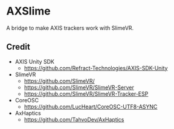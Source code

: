 # AXSlime

A bridge to make AXIS trackers work with SlimeVR.

## Credit

- AXIS Unity SDK
  - <https://github.com/Refract-Technologies/AXIS-SDK-Unity>
- SlimeVR
  - <https://github.com/SlimeVR/>
  - <https://github.com/SlimeVR/SlimeVR-Server>
  - <https://github.com/SlimeVR/SlimeVR-Tracker-ESP>
- CoreOSC
  - <https://github.com/LucHeart/CoreOSC-UTF8-ASYNC>
- AxHaptics
  - <https://github.com/TahvoDev/AxHaptics>
